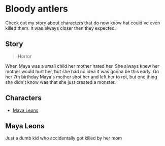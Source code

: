 # Bloody antlers
Check out my story about characters that do now know hat could've even killed them. It was always closer then they expected.

## Story
> Horror

When Maya was a small child her mother hated her.
She always knew her mother would hurt her, but she had no idea it was gonna be this early.
On her 7th birthday Maya's mother shot her and left her to rot,
but one thing she didn't know was that she just created a monster.

## Characters
* [Maya Leons](#Maya-Leons)


## Maya Leons
Just a dumb kid who accidentally got killed by her mom
